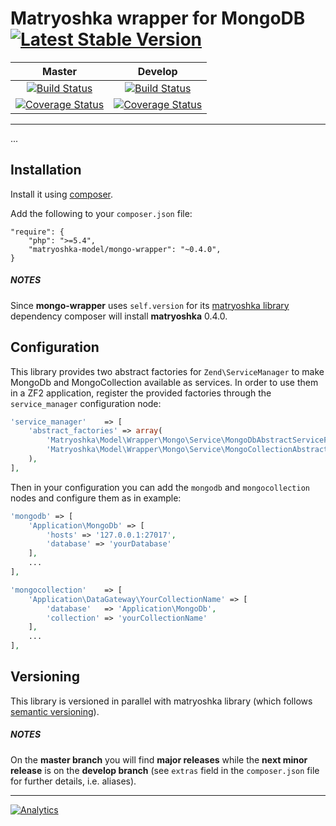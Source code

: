 # Matryoshka wrapper for MongoDB [![Latest Stable Version](https://poser.pugx.org/matryoshka-model/mongo-wrapper/v/stable.png)](https://packagist.org/packages/matryoshka-model/mongo-wrapper)

| Master  | Develop |
|:-------------:|:-------------:|
| [![Build Status](https://secure.travis-ci.org/matryoshka-model/mongo-wrapper.svg?branch=master)](https://travis-ci.org/matryoshka-model/mongo-wrapper)  | [![Build Status](https://secure.travis-ci.org/matryoshka-model/mongo-wrapper.svg?branch=develop)](https://travis-ci.org/matryoshka-model/mongo-wrapper)  |
| [![Coverage Status](https://coveralls.io/repos/matryoshka-model/mongo-wrapper/badge.png?branch=master)](https://coveralls.io/r/matryoshka-model/mongo-wrapper)  | [![Coverage Status](https://coveralls.io/repos/matryoshka-model/mongo-wrapper/badge.png?branch=develop)](https://coveralls.io/r/matryoshka-model/mongo-wrapper)  |

---

...

## Installation

Install it using [composer](http://getcomposer.org).

Add the following to your `composer.json` file:

```
"require": {
    "php": ">=5.4",
    "matryoshka-model/mongo-wrapper": "~0.4.0",
}
```

##### NOTES

Since **mongo-wrapper** uses `self.version` for its [matryoshka library](https://github.com/matryoshka-model/matryoshka) dependency composer will install **matryoshka** 0.4.0.

## Configuration

This library provides two abstract factories for `Zend\ServiceManager` to make MongoDb and MongoCollection available as services. In order to use them in a ZF2 application, register the provided factories through the `service_manager` configuration node:

```php
'service_manager'    => [
    'abstract_factories' => array(
        'Matryoshka\Model\Wrapper\Mongo\Service\MongoDbAbstractServiceFactory',
        'Matryoshka\Model\Wrapper\Mongo\Service\MongoCollectionAbstractServiceFactory',
    ),
],
```

Then in your configuration you can add the `mongodb` and `mongocollection` nodes and configure them as in example:

```php
'mongodb' => [
    'Application\MongoDb' => [
        'hosts' => '127.0.0.1:27017',
        'database' => 'yourDatabase'
    ],
    ...
],

'mongocollection'    => [
    'Application\DataGateway\YourCollectionName' => [
        'database'   => 'Application\MongoDb',
        'collection' => 'yourCollectionName'
    ],
    ...
],
```

## Versioning

This library is versioned in parallel with matryoshka library (which follows [semantic versioning](https://github.com/matryoshka-model/matryoshka)).

##### NOTES

On the **master branch** you will find **major releases** while the **next minor release** is on the **develop branch** (see `extras` field in the `composer.json` file for further details, i.e. aliases).

---

[![Analytics](https://ga-beacon.appspot.com/UA-49655829-1/matryoshka-model/mongo-wrapper)](https://github.com/igrigorik/ga-beacon)
